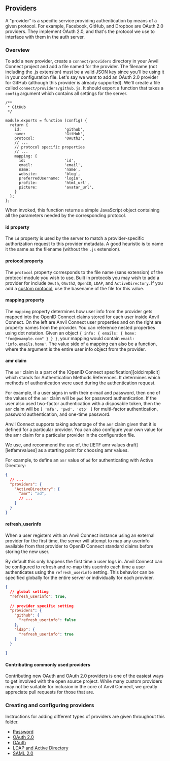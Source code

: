 ## Providers

A "provider" is a specific service providing authentication by means of a given
protocol. For example, Facebook, GitHub, and Dropbox are OAuth 2.0 providers.
They implement OAuth 2.0, and that's the protocol we use to interface with them
in the auth server.

### Overview

To add a new provider, create a `connect/providers` directory in your Anvil
Connect project and add a file named for the provider. The filename (not
including the .js extension) must be a valid JSON key since you'll be using it
in your configuration file. Let's say we want to add an OAuth 2.0 provider for
GitHub (although this provider is already supported). We'll create a file
called `connect/providers/github.js`. It should export a function that takes a
`config` argument which contains all settings for the server.

```
/**
 * GitHub
 */

module.exports = function (config) {
  return {
    id:                   'github',
    name:                 'GitHub',
    protocol:             'OAuth2',
    // ...
    // protocol specific properties
    // ...
    mapping: {
      id:                 'id',
      email:              'email',
      name:               'name',
      website:            'blog',
      preferredUsername:  'login',
      profile:            'html_url',
      picture:            'avatar_url',
    }
  };
};
```

When invoked, this function returns a simple JavaScript object containing all
the parameters needed by the corresponding protocol.

#### id property

The `id` property is used by the server to match a provider-specific
authorization request to this provider metadata. A good heuristic is to name
it the same as the filename (without the `.js` extension).

#### protocol property

The `protocol` property corresponds to the file name (sans extension) of the
protocol module you wish to use. Built in protocols you may wish to add a
provider for include `OAuth`, `OAuth2`, `OpenID`, `LDAP`, and
`ActiveDirectory`. If you add a [custom protocol](#?), use the basename of the
file for this value.

#### mapping property

The `mapping` property determines how user info from the provider gets mapped
into the OpenID Connect claims stored for each user inside Anvil Connect. On
the left are Anvil Connect user properties and on the right are property names
from the provider. You can reference nested properties using dot notation.
Given an object `{ info: { emails: { home: "foo@example.com" } } }`, your
mapping would contain `email: 'info.emails.home'`. The value side of a mapping
can also be a function, where the argument is the entire user info object from
the provider.

#### amr claim

The `amr` claim is a part of the [OpenID Connect specification][oidcimplicit]
which stands for Authentication Methods References. It determines which methods
of authentication were used during the authentication request.

For example, if a user signs in with their e-mail and password, then one of the
values of the `amr` claim will be `pwd` for password authentication. If the user
also used two-factor authentication with a disposable token, then the `amr`
claim will be `[ 'mfa', 'pwd', 'otp' ]` for multi-factor authentication,
password authentication, and one-time password.

Anvil Connect supports taking advantage of the `amr` claim given that it is
defined for a particular provider. You can also configure your own value for the
amr claim for a particular provider in the configuration file.

We use, and recommend the use of, the [IETF amr values draft][ietfamrvalues]
as a starting point for choosing amr values.

For example, to define an `amr` value of `ad` for authenticating with Active
Directory:

```json
{
  // ...
  "providers": {
    "ActiveDirectory": {
      "amr": "ad",
      // ...
    }
  }
}
```

#### refresh_userinfo

When a user registers with an Anvil Connect instance using an external provider
for the first time, the server will attempt to map any userinfo available from 
that provider to OpenID Connect standard claims before storing the new user.

By default this only happens the first time a user logs in. Anvil Connect can 
be configured to refresh and re-map this userinfo each time a user authenticates
using the `refresh_userinfo` setting. This behavior can be specified globally 
for the entire server or individually for each provider.

```json
{
  // global setting
  "refresh_userinfo": true,
  
  // provider specific setting
  "providers": {
    "github": {
      "refresh_userinfo": false  
    },
    "ldap": {
      "refresh_userinfo": true
    }
  }
  
}

```


#### Contributing commonly used providers

Contributing new OAuth and OAuth 2.0 providers is one of the easiest ways to
get involved with the open source project. While many custom providers may not
be suitable for inclusion in the core of Anvil Connect, we greatly appreciate
pull requests for those that are.

### Creating and configuring providers

Instructions for adding different types of providers are given throughout
this folder.

- [Password](Password.md)
- [OAuth 2.0](OAuth2.md)
- [OAuth](OAuth.md)
- [LDAP and Active Directory](LDAP.md)
- [SAML 2.0](SAML2.md)

